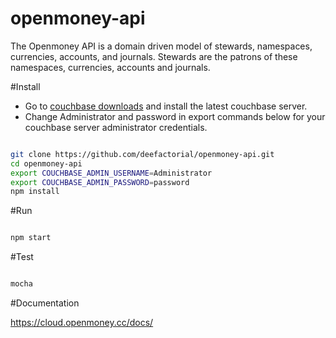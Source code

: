 # openmoney-api

The Openmoney API is a domain driven model of stewards, namespaces, currencies, accounts, and journals.
Stewards are the patrons of these namespaces, currencies, accounts and journals.

#Install

- Go to [couchbase downloads](http://www.couchbase.com/nosql-databases/downloads) and install the latest couchbase server.
- Change Administrator and password in export commands below for your couchbase server administrator credentials.

```sh

git clone https://github.com/deefactorial/openmoney-api.git
cd openmoney-api
export COUCHBASE_ADMIN_USERNAME=Administrator
export COUCHBASE_ADMIN_PASSWORD=password
npm install

```

#Run

```sh

npm start

```

#Test

```sh

mocha

```

#Documentation

https://cloud.openmoney.cc/docs/
